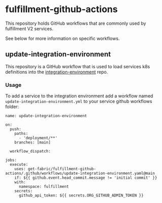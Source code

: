 # fulfillment-github-actions

This repository holds GitHub workflows that are commonly used by fulfillment V2 services.

See below for more information on specific workflows.


## update-integration-environment
This repository is a GitHub workflow that is used to load services k8s definitions into the [integration-environment](https://github.com/get-fabric/integration-environment) repo.

### Usage

To add a service to the integration environment add a workflow named `update-integration-environment.yml` to your service github workflows folder:
```
name: update-integration-environment

on:
  push:
    paths:
      - 'deployment/**'
    branches: [main]

  workflow_dispatch:

jobs:
  execute:
    uses: get-fabric/fulfillment-github-actions/.github/workflows/update-integration-environment.yaml@main
    if: ${{ github.event.head_commit.message != 'initial commit' }}
    with:
      namespace: fulfillment
    secrets:
      github_api_token: ${{ secrets.ORG_GITHUB_ADMIN_TOKEN }}
```
